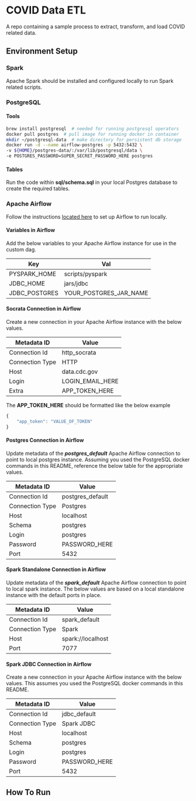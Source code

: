# COVID Data ETL

A repo containing a sample process to extract, transform, and load COVID related data.

## Environment Setup

### **Spark**

Apache Spark should be installed and configured locally to run Spark related scripts.

### **PostgreSQL**

#### **Tools**

```bash
brew install postgresql  # needed for running postgresql operators
docker pull postgres  # pull image for running docker in container
mkdir ~/postgresql-data  # make directory for persistent db storage
docker run -d --name airflow-postgres -p 5432:5432 \
-v ${HOME}/postgres-data/:/var/lib/postgresql/data \
-e POSTGRES_PASSWORD=SUPER_SECRET_PASSWORD_HERE postgres
```

#### **Tables**

Run the code within **sql/schema.sql** in your local Postgres database to create the required tables.

### **Apache Airflow**

Follow the instructions [located here](https://airflow.apache.org/docs/apache-airflow/stable/start/local.html) to set up Airflow to run locally.

#### **Variables in Airflow**

Add the below variables to your Apache Airflow instance for use in the custom dag.

|Key            |Val                    |
|---------------|-----------------------|
|PYSPARK_HOME   |scripts/pyspark        |
|JDBC_HOME      |jars/jdbc              |
|JDBC_POSTGRES  |YOUR_POSTGRES_JAR_NAME |

#### **Socrata Connection in Airflow**

Create a new connection in your Apache Airflow instance with the below values.

|Metadata ID    |Value              |
|---------------|-------------------|
|Connection Id  |http_socrata       |
|Connection Type|HTTP               |
|Host           |data.cdc.gov       |
|Login          |LOGIN_EMAIL_HERE   |
|Extra          |APP_TOKEN_HERE     |

The **APP_TOKEN_HERE** should be formatted like the below example

```javascript
{
    "app_token": "VALUE_OF_TOKEN"
}
```

#### **Postgres Connection in Airflow**

Update metadata of the _**postgres_default**_ Apache Airflow connection to point to local postgres instance. Assuming you used the PostgreSQL docker commands in this README, reference the below table for the appropriate values.

|Metadata ID    |Value              |
|---------------|-------------------|
|Connection Id  |postgres_default   |
|Connection Type|Postgres           |
|Host           |localhost          |
|Schema         |postgres           |
|Login          |postgres           |
|Password       |PASSWORD_HERE      |
|Port           |5432               |

#### **Spark Standalone Connection in Airflow**

Update metadata of the _**spark_default**_ Apache Airflow connection to point to local spark instance. The below values are based on a local standalone instance with the default ports in place.

|Metadata ID    |Value              |
|---------------|-------------------|
|Connection Id  |spark_default      |
|Connection Type|Spark              |
|Host           |spark://localhost  |
|Port           |7077               |

#### **Spark JDBC Connection in Airflow**

Create a new connection in your Apache Airflow instance with the below values. This assumes you used the PostgreSQL docker commands in this README.

|Metadata ID    |Value              |
|---------------|-------------------|
|Connection Id  |jdbc_default       |
|Connection Type|Spark JDBC         |
|Host           |localhost          |
|Schema         |postgres           |
|Login          |postgres           |
|Password       |PASSWORD_HERE      |
|Port           |5432               |

## How To Run
